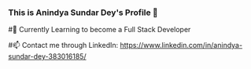 ### This is Anindya Sundar Dey's Profile 👋

#🌱 Currently Learning to become a Full Stack Developer

#📫 Contact me through LinkedIn: https://www.linkedin.com/in/anindya-sundar-dey-383016185/

<!--
**AnindyaSundarDey/AnindyaSundarDey** is a ✨ _special_ ✨ repository because its `README.md` (this file) appears on your GitHub profile.

Here are some ideas to get you started:

- 🔭 I’m currently working on ...
- 🌱 I’m currently learning ...
- 👯 I’m looking to collaborate on ...
- 🤔 I’m looking for help with ...
- 💬 Ask me about ...
- 📫 How to reach me: ...
- 😄 Pronouns: ...
- ⚡ Fun fact: ...
-->
